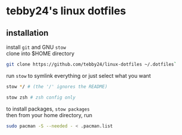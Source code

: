 # tebby24's linux dotfiles
## installation
install `git` and GNU `stow`<br>
clone into $HOME directory
```bash
git clone https://github.com/tebby24/linux-dotfiles ~/.dotfiles`
```
run `stow` to symlink everything or just select what you want
```bash
stow */ # (the '/' ignores the README)
```
```bash
stow zsh # zsh config only
```
to install packages, `stow packages`<br>
then from your home directory, run
```bash
sudo pacman -S --needed - < .pacman.list
```
